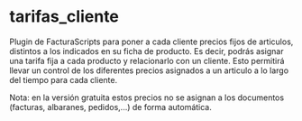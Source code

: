 # tarifas_cliente

Plugin de FacturaScripts para poner a cada cliente precios fijos de articulos, distintos a los indicados en su ficha de producto.
Es decir, podrás asignar una tarifa fija a cada producto y relacionarlo con un cliente.
Esto permitirá llevar un control de los diferentes precios asignados a un articulo a lo largo del tiempo para cada cliente.

Nota: en la versión gratuita estos precios no se asignan a los documentos (facturas, albaranes, pedidos,...) de forma automática.